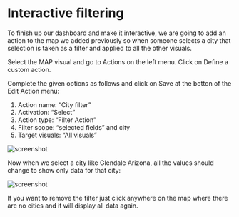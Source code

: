 # Interactive filtering

To finish up our dashboard and make it interactive, we are going to add an action to the map we added previously so when someone selects a city that selection is taken as a filter and applied to all the other visuals.

Select the MAP visual and go to Actions on the left menu. Click on Define a custom action. 

Complete the given options as follows and click on Save at the botton of the Edit Action menu:

1.	Action name: “City filter”
2.	Activation: “Select”
3.	Action type: “Filter Action”
4.	Filter scope: “selected fields” and city
5.	Target visuals: “All visuals”
 
![screenshot](img/48.png)

Now when we select a city like Glendale Arizona, all the values should change to show only data for that city:

![screenshot](img/49.png)

If you want to remove the filter just click anywhere on the map where there are no cities and it will display all data again.

